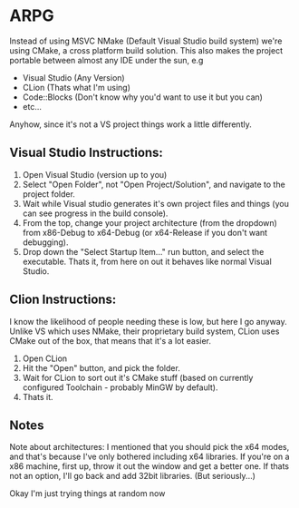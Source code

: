 # ARPG

Instead of using MSVC NMake (Default Visual Studio build system) we're using CMake, a cross platform build solution. This also makes the project portable between almost any IDE under the sun, e.g

- Visual Studio (Any Version)
- CLion (Thats what I'm using)
- Code::Blocks (Don't know why you'd want to use it but you can)
- etc...

Anyhow, since it's not a VS project things work a little differently.

## Visual Studio Instructions:

1. Open Visual Studio (version up to you)
2. Select "Open Folder", not "Open Project/Solution", and navigate to the project folder.
3. Wait while Visual studio generates it's own project files and things (you can see progress in the build console).
4. From the top, change your project architecture (from the dropdown) from x86-Debug to x64-Debug (or x64-Release if you don't want debugging).
5. Drop down the "Select Startup Item..." run button, and select the executable. Thats it, from here on out it behaves like normal Visual Studio.

## Clion Instructions:

I know the likelihood of people needing these is low, but here I go anyway. Unlike VS which uses NMake, their proprietary build system, CLion uses CMake out of the box, that means that it's a lot easier.

1. Open CLion
2. Hit the "Open" button, and pick the folder.
3. Wait for CLion to sort out it's CMake stuff (based on currently configured Toolchain - probably MinGW by default).
4. Thats it.

## Notes

Note about architectures: I mentioned that you should pick the x64 modes, and that's because I've only bothered including x64 libraries. If you're on a x86 machine, first up, throw it out the window and get a better one. If thats not an option, I'll go back and add 32bit libraries. (But seriously...)

Okay I'm just trying things at random now 
